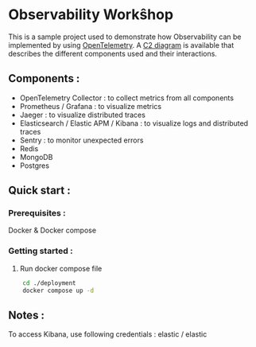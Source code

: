 # Observability Workŝhop

This is a sample project used to demonstrate how Observability can be implemented by using [OpenTelemetry](https://opentelemetry.io/). A [C2 diagram](https://github.com/GasyTek/observability/tree/main/docs) is available that describes the different components used and their interactions.

## Components :

- OpenTelemetry Collector : to collect metrics from all components
- Prometheus / Grafana : to visualize metrics
- Jaeger : to visualize distributed traces
- Elasticsearch / Elastic APM / Kibana : to visualize logs and distributed traces
- Sentry : to monitor unexpected errors
- Redis 
- MongoDB
- Postgres

## Quick start :
### Prerequisites :
Docker & Docker compose
### Getting started :

 1. Run docker compose file
```bash
    cd ./deployment
    docker compose up -d
```

## Notes :
To access Kibana, use following credentials : elastic / elastic